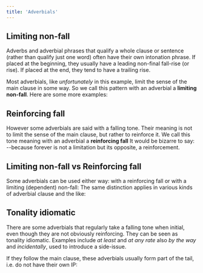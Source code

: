 ```yaml
---
title: 'Adverbials'
---
```


<script>
  import Audio from '$lib/Audio.svelte'
  import AudioWrapper from '$lib/AudioWrapper.svelte'
  import Naudio from '$lib/Naudio.svelte'
</script>

## Limiting non-fall

Adverbs and adverbial phrases that qualify a whole clause or sentence (rather than qualify just one word) often have their own intonation phrase. If placed at the beginning, they usually have a leading non-final fall-rise (or rise). If placed at the end, they tend to have a trailing rise.

<AudioWrapper>
<Audio 
  sentence="Un\/fortunately | I've *lost your \letter" 
  nuclei="{['for', 'let']}" 
  url="2-23" 
  start=2
  end=6
/>
<Audio
  sentence="Un/fortunately | I've \*lost your \letter"
  nuclei="{['for', 'let']}"
  url="2-23"
  start=6
  end=10
/>
<Audio 
  sentence="I've *lost your \letter, | un/fortunately." 
  nuclei="{['let', 'for']}" 
  url="2-23" 
  start=10
  end=13
/>
</AudioWrapper>

Most adverbials, like _unfortunately_ in this example, limit the sense of the main clause in some way. So we call this pattern with an adverbial a **limiting non-fall**. Here are some more examples:

<Naudio
  sentence="<em>(leading)</em> <br>
  \/Frankly, | I'm *rather an\noyed. <br>
  \/Next week | I'm *going to \Frankfurt. <br>
  If \/I were you, | I'd *buy a Mer\cedes. <br><br>
  <em>(trailing)</em> <br>
  I *thought it was \dreadful, | /frankly. <br>
  I *can't \stand her, | to be /honest with you."
  nuclei="{['Frank', 'noyed', 'Next', 'dread', 'frank', 'stand', 'hon', 'I', 'ce']}" 
/>

## Reinforcing fall

However some adverbials are said with a falling tone. Their meaning is not to limit the sense of the main clause, but rather to reinforce it. We call this tone meaning with an adverbial a **reinforcing fall**
<Naudio
  sentence="?? D'you *think I ought to /say something? <br> - Of \course, | you must pro\test <br> - You must pro\test, | of \course <br><br>
  I've *never heard anything so ri\diculous | in *all my born \days. "
  nuclei="{['say', 'course', 'test', 'dic', 'days']}" 
/>
<AudioWrapper>
<Audio 
  sentence="I *promise to \love you | for\ever." 
  nuclei="{['love', 'ev']}" 
  url="2-23" 
  start=13
  end=16
/>
</AudioWrapper>
It would be bizarre to say:
<Naudio
  sentence="x I *promise to \love you | for/ever."
  nuclei="{['love', 'ev']}" 
/>
--because forever is not a limitation but its opposite, a reinforcement.

## Limiting non-fall vs Reinforcing fall

Some adverbials can be used either way: with a reinforcing fall or with a limiting (dependent) non-fall:
<Naudio
  sentence="<em>(reinforcing)</em> \Clearly, | we're *going to be disap\pointed. <br>
  <em>(limiting)</em> \/Clearly, | we're *going to be disap\pointed. <br><br>
  <em>(reinforcing)</em> On the \contrary, | I'm de\lighted. <br>
  <em>(limiting</em> On the \/contrary, I'm de\lighted. <br>"
  nuclei="{['Clear', 'point', 'con', 'light']}" 
/>
The same distinction applies in various kinds of adverbial clause and the like:
<Naudio
  sentence="<em>(reinforcing)</em> I'll *ring you in an \hour, | when I'm \ready.<br>
  <em>(limiting)</em> I'll *ring you in an \hour, | if I'm /ready. <br><br>
  <em>(reinforcing)</em> He'll be *back to\morrow, | I'm \sure. <br>
  <em>(limiting)</em> He'll be *back to\morrow, | I /think." 
  nuclei="{['hour', 'read', 'mor', 'sure', 'think']}" 
/>

## Tonality idiomatic

There are some adverbials that regularly take a falling tone when initial, even though they are not obviously reinforcing. They can be seen as tonality idiomatic. Examples include _at least_ and _at any rate_ also _by the way_ and _incidentally_, used to introduce a side-issue.

<Naudio
  sentence="We *finish work to\morrow &minus; || at \least, | most of us do. <br>
  *Inci\dentally, | *when are we going to get \paid?"
  nuclei="{['mor', 'least', 'most', 'den', 'paid']}" 
/>
<AudioWrapper>
<Audio 
  sentence="By the \way, I was de*lighted with the \/dress." 
  nuclei="{['way', 'dress']}" 
  url="2-23" 
  start=16
  end=20
/>
</AudioWrapper>
If they follow the main clause, these adverbials usually form part of the tail, i.e. do not have their own IP:
<Naudio
  sentence="*When are we going to get \paid, incidentally? <br>
  I was de*lighted with the \/dress, by the way."
  nuclei="{['paid', 'dress']}" 
/>
